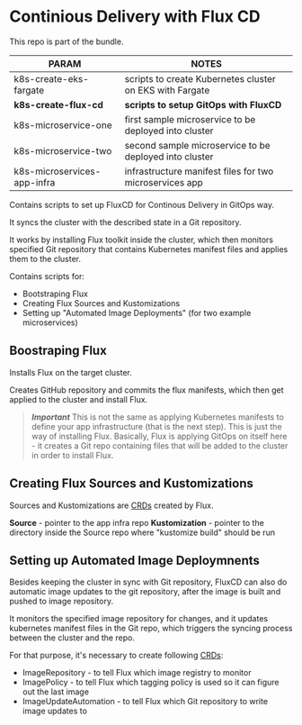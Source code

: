 # Continious Delivery with Flux CD

This repo is part of the bundle. 

| PARAM | NOTES |
| ------ | ------ |
| k8s-create-eks-fargate | scripts to create Kubernetes cluster on EKS with Fargate |
| **k8s-create-flux-cd** | **scripts to setup GitOps with FluxCD** |
| k8s-microservice-one | first sample microservice to be deployed into cluster |
| k8s-microservice-two | second sample microservice to be deployed into cluster |
| k8s-microservices-app-infra | infrastructure manifest files for two microservices app |

Contains scripts to set up FluxCD for Continous Delivery in GitOps way.

It syncs the cluster with the described state in a Git repository.

It works by installing Flux toolkit inside the cluster, which then monitors specified Git repository that contains Kubernetes manifest files and applies them to the cluster.

Contains scripts for:
- Bootstraping Flux
- Creating Flux Sources and Kustomizations
- Setting up "Automated Image Deployments" (for two example microservices)

## Boostraping Flux 

Installs Flux on the target cluster.

Creates GitHub repository and commits the flux manifests, which then get applied to the cluster and install Flux.


> ***Important***  This is not the same as applying Kubernetes manifests to define your app infrastructure (that is the next step). 
This is just the way of installing Flux. 
Basically, Flux is applying GitOps on itself here - it creates a Git repo containing files that will be added to the cluster in order to install Flux. 


## Creating Flux Sources and Kustomizations 

Sources and Kustomizations are [CRDs](https://kubernetes.io/docs/concepts/extend-kubernetes/api-extension/custom-resources/) created by Flux. 

**Source** - pointer to the app infra repo
**Kustomization** - pointer to the directory inside the Source repo where "kustomize build" should be run


## Setting up Automated Image Deploymnents

Besides keeping the cluster in sync with Git repository, FluxCD can also do automatic image updates to the git repository, after the image is built and pushed to image repository. 

It monitors the specified image repository for changes, and it updates kubernetes manifest files in the Git repo, which triggers the syncing process between the cluster and the repo. 

For that purpose, it's necessary to create following [CRDs](https://kubernetes.io/docs/concepts/extend-kubernetes/api-extension/custom-resources/):
- ImageRepository - to tell Flux which image registry to monitor
- ImagePolicy - to tell Flux which tagging policy is used so it can figure out the last image
- ImageUpdateAutomation - to tell Flux which Git repository to write image updates to
